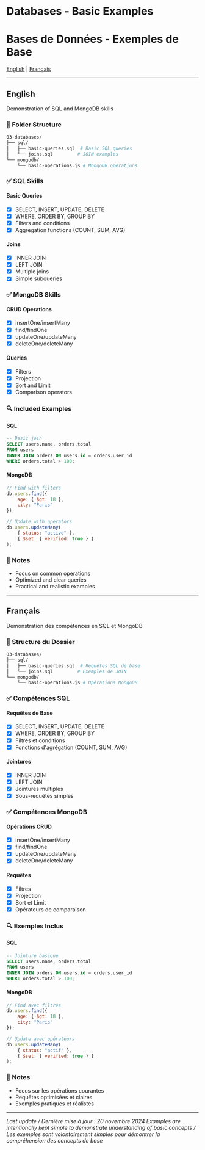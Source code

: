 # Databases - Basic Examples
# Bases de Données - Exemples de Base

[English](#english) | [Français](#français)

---

## English

Demonstration of SQL and MongoDB skills

### 📂 Folder Structure
```bash
03-databases/
├── sql/
│   ├── basic-queries.sql  # Basic SQL queries
│   └── joins.sql         # JOIN examples
└── mongodb/
    └── basic-operations.js # MongoDB operations
```

### ✅ SQL Skills

#### Basic Queries
- [x] SELECT, INSERT, UPDATE, DELETE
- [x] WHERE, ORDER BY, GROUP BY
- [x] Filters and conditions
- [x] Aggregation functions (COUNT, SUM, AVG)

#### Joins
- [x] INNER JOIN
- [x] LEFT JOIN
- [x] Multiple joins
- [x] Simple subqueries

### ✅ MongoDB Skills

#### CRUD Operations
- [x] insertOne/insertMany
- [x] find/findOne
- [x] updateOne/updateMany
- [x] deleteOne/deleteMany

#### Queries
- [x] Filters
- [x] Projection
- [x] Sort and Limit
- [x] Comparison operators

### 🔍 Included Examples

#### SQL
```sql
-- Basic join
SELECT users.name, orders.total
FROM users
INNER JOIN orders ON users.id = orders.user_id
WHERE orders.total > 100;
```

#### MongoDB
```javascript
// Find with filters
db.users.find({
    age: { $gt: 18 },
    city: "Paris"
});

// Update with operators
db.users.updateMany(
    { status: "active" },
    { $set: { verified: true } }
);
```

### 📝 Notes
- Focus on common operations
- Optimized and clear queries
- Practical and realistic examples

---

## Français

Démonstration des compétences en SQL et MongoDB

### 📂 Structure du Dossier
```bash
03-databases/
├── sql/
│   ├── basic-queries.sql  # Requêtes SQL de base
│   └── joins.sql         # Exemples de JOIN
└── mongodb/
    └── basic-operations.js # Opérations MongoDB
```

### ✅ Compétences SQL

#### Requêtes de Base
- [x] SELECT, INSERT, UPDATE, DELETE
- [x] WHERE, ORDER BY, GROUP BY
- [x] Filtres et conditions
- [x] Fonctions d'agrégation (COUNT, SUM, AVG)

#### Jointures
- [x] INNER JOIN
- [x] LEFT JOIN
- [x] Jointures multiples
- [x] Sous-requêtes simples

### ✅ Compétences MongoDB

#### Opérations CRUD
- [x] insertOne/insertMany
- [x] find/findOne
- [x] updateOne/updateMany
- [x] deleteOne/deleteMany

#### Requêtes
- [x] Filtres
- [x] Projection
- [x] Sort et Limit
- [x] Opérateurs de comparaison

### 🔍 Exemples Inclus

#### SQL
```sql
-- Jointure basique
SELECT users.name, orders.total
FROM users
INNER JOIN orders ON users.id = orders.user_id
WHERE orders.total > 100;
```

#### MongoDB
```javascript
// Find avec filtres
db.users.find({
    age: { $gt: 18 },
    city: "Paris"
});

// Update avec opérateurs
db.users.updateMany(
    { status: "actif" },
    { $set: { verified: true } }
);
```

### 📝 Notes
- Focus sur les opérations courantes
- Requêtes optimisées et claires
- Exemples pratiques et réalistes

---

*Last update / Dernière mise à jour : 20 novembre 2024*
*Examples are intentionally kept simple to demonstrate understanding of basic concepts / Les exemples sont volontairement simples pour démontrer la compréhension des concepts de base*